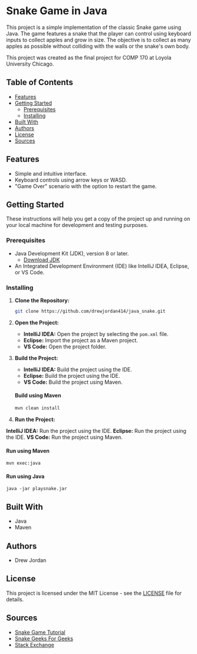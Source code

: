 # Snake Game in Java

This project is a simple implementation of the classic Snake game using Java. The game features a snake that the player can control using keyboard inputs to collect apples and grow in size. The objective is to collect as many apples as possible without colliding with the walls or the snake's own body.

This project was created as the final project for COMP 170 at Loyola University Chicago.

## Table of Contents
- [Features](#features)
- [Getting Started](#getting-started)
  - [Prerequisites](#prerequisites)
  - [Installing](#installing)
- [Built With](#built-with)
- [Authors](#authors)
- [License](#license)
- [Sources](#sources)

## Features

- Simple and intuitive interface.
- Keyboard controls using arrow keys or WASD.
- "Game Over" scenario with the option to restart the game.
<!-- - Customizable game settings (e.g., board size, snake speed). -->

## Getting Started

These instructions will help you get a copy of the project up and running on your local machine for development and testing purposes.

### Prerequisites

- Java Development Kit (JDK), version 8 or later.
    - [Download JDK](https://www.oracle.com/java/technologies/javase-downloads.html)
- An Integrated Development Environment (IDE) like IntelliJ IDEA, Eclipse, or VS Code.

### Installing

1. **Clone the Repository:**
   
   ```bash
   git clone https://github.com/drewjordan414/java_snake.git
    ```

2. **Open the Project:**
    
    - **IntelliJ IDEA:** Open the project by selecting the `pom.xml` file.
    - **Eclipse:** Import the project as a Maven project.
    - **VS Code:** Open the project folder.

3. **Build the Project:**
    
    - **IntelliJ IDEA:** Build the project using the IDE.
    - **Eclipse:** Build the project using the IDE.
    - **VS Code:** Build the project using Maven.
    
    #### Build using Maven
    ```bash
    mvn clean install
    ```

4. **Run the Project:**
        
**IntelliJ IDEA:** Run the project using the IDE.
**Eclipse:** Run the project using the IDE.
 **VS Code:** Run the project using Maven.

#### Run using Maven
    mvn exec:java
    
#### Run using Java
    java -jar playsnake.jar

## Built With
* Java
* Maven

## Authors
* Drew Jordan

## License
This project is licensed under the MIT License - see the [LICENSE](LICENSE) file for details.

## Sources
* [Snake Game Tutorial](https://www.youtube.com/watch?v=bI6e6qjJ8JQ)
* [Snake Geeks For Geeks](https://www.geeksforgeeks.org/design-snake-game/)
* [Stack Exchange](https://codereview.stackexchange.com/questions/129719/java-snake-game)
